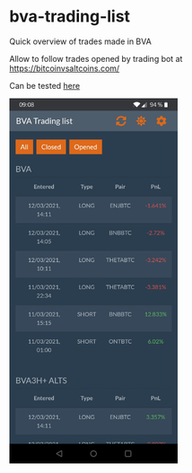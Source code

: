 # bva-trading-list
Quick overview of trades made in BVA

Allow to follow trades opened by trading bot at https://bitcoinvsaltcoins.com/

Can be tested [here](https://bva-trading-list.web.app/)

<img src="com/screenshot.jpg" alt="Screnshot" width="300"/>
